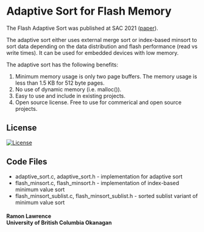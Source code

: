 # Adaptive Sort for Flash Memory

The Flash Adaptive Sort was published at SAC 2021 ([paper](https://dl.acm.org/doi/10.1145/3412841.3441914)).

The adaptive sort either uses external merge sort or index-based minsort to sort data depending on the data distribution and flash performance (read vs write times). It can be used for embedded devices with low memory.

The adaptive sort has the following benefits:

1. Minimum memory usage is only two page buffers. The memory usage is less than 1.5 KB for 512 byte pages.
2. No use of dynamic memory (i.e. malloc()).
3. Easy to use and include in existing projects.
4. Open source license. Free to use for commerical and open source projects.

## License

[![License](https://img.shields.io/badge/License-BSD%203--Clause-blue.svg)](https://opensource.org/licenses/BSD-3-Clause)

## Code Files

-   adaptive_sort.c, adaptive_sort.h - implementation for adaptive sort
-   flash_minsort.c, flash_minsort.h - implementation of index-based minimum value sort
-   flash_minsort_sublist.c, flash_minsort_sublist.h - sorted sublist variant of minimum value sort

#### Ramon Lawrence<br>University of British Columbia Okanagan
